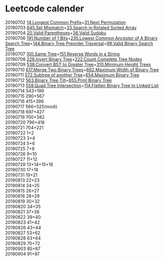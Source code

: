 # Leetcode calender
20190702 [14.Longest Common Prefix](https://github.com/steamed-stuffed-bread/Leetcode-calender/blob/master/14_longest_common_prefix.py)+[31.Next Permutation](https://github.com/steamed-stuffed-bread/Leetcode-calender/blob/master/31_next_permutation.py)  
20190703 [645.Set Mismatch](https://github.com/steamed-stuffed-bread/Leetcode-calender/blob/master/645_set_mismatch.py)+[33.Search in Rotated Sorted Array](https://github.com/steamed-stuffed-bread/Leetcode-calender/blob/master/33_search_in_rotated_sorted_array.py)  
20190704 [20.Valid Parentheses](https://github.com/steamed-stuffed-bread/Leetcode-calender/blob/master/20_valid_parentheses.py)+[36.Valid Sudoku](https://github.com/steamed-stuffed-bread/Leetcode-calender/blob/master/36_valid_sudoku.py)  
20190706 [191.Number of 1 Bits](https://github.com/steamed-stuffed-bread/Leetcode-calender/blob/master/191_number_of_1_bits.py)+[235.Lowest Common Ancestor of A Binary Search Tree](https://github.com/steamed-stuffed-bread/Leetcode-calender/blob/master/235_lowest_common_ancestor_of_a_binary_search_tree.py)+[144.Binary Tree Preorder Traversal](https://github.com/steamed-stuffed-bread/Leetcode-calender/blob/master/144_binary_tree_preorder_traversal.py)+[98.Valid Binary Search Tree](https://github.com/steamed-stuffed-bread/Leetcode-calender/blob/master/98_valid_binary_search_tree.py)  
20190707 [100.Same Tree](https://github.com/steamed-stuffed-bread/Leetcode-calender/blob/master/100_same_tree.py)+[151.Reverse Words in a String](https://github.com/steamed-stuffed-bread/Leetcode-calender/blob/master/151_reverse_words_in_a_string.py)  
20190708 [226.Invert Binary Tree](https://github.com/steamed-stuffed-bread/Leetcode-calender/blob/master/226_invert_binary_tree.py)+[222.Count Complete Tree Nodes](https://github.com/steamed-stuffed-bread/Leetcode-calender/blob/master/222_count_complete_tree_nodes.py)  
20190709 [538.Convert BST to Greater Tree](https://github.com/steamed-stuffed-bread/Leetcode-calender/blob/master/538_convert_BST_to_greater_tree.py)+[310.Minimum Height Trees](https://github.com/steamed-stuffed-bread/Leetcode-calender/blob/master/310_minimum_height_trees.py)  
20190710 [617.Merge Two Binary Trees](https://github.com/steamed-stuffed-bread/Leetcode-calender/blob/master/617_merge_two_binary_trees.py)+[662.Maximum Width of Binary Tree](https://github.com/steamed-stuffed-bread/Leetcode-calender/blob/master/662_maximum_width_of_binary_tree.py)  
20190711 [572.Subtree of another Tree](https://github.com/steamed-stuffed-bread/Leetcode-calender/blob/master/572_subtree_of_another_tree.py)+[654.Maximum Binary Tree](https://github.com/steamed-stuffed-bread/Leetcode-calender/blob/master/654_maximum_binary_tree.py)  
20190712 [563.Binary Tree Tilt](https://github.com/steamed-stuffed-bread/Leetcode-calender/blob/master/563_binary_tree_tilt.py)+[655.Print Binary Tree](https://github.com/steamed-stuffed-bread/Leetcode-calender/blob/master/655_print_binary_tree.py)  
20190713 [558.Quad Tree Intersection](https://github.com/steamed-stuffed-bread/Leetcode-calender/blob/master/558_quad_tree_intersection.py)+[114.Flatten Binary Tree to Linked List](https://github.com/steamed-stuffed-bread/Leetcode-calender/blob/master/114_flatten_binary_tree_to_linked_list.py)  
20190714 543+199  
20190715 290+567  
20190716 415+396  
20190717 566+525(modi)  
20190718 697+427  
20190719 700+382  
20190720 796+416  
20190721 704+221  
20190722 1+2  
20190723 3+4  
20190724 5+6  
20190725 7+8  
20190726 9+10  
20190727 11+12  
20190729 13+14+15+16  
20190730 17+18  
20190731 19+21  
20190813 22+23  
20190814 24+25  
20190815 26+27  
20190816 28+29  
20190819 30+32  
20190820 34+35  
20190821 37+38  
20190822 39+40  
20190823 41+42  
20190826 43+44  
20190827 53+62  
20190828 63+64  
20190829 70+72  
20190903 85+87  
20190904 91+97  
